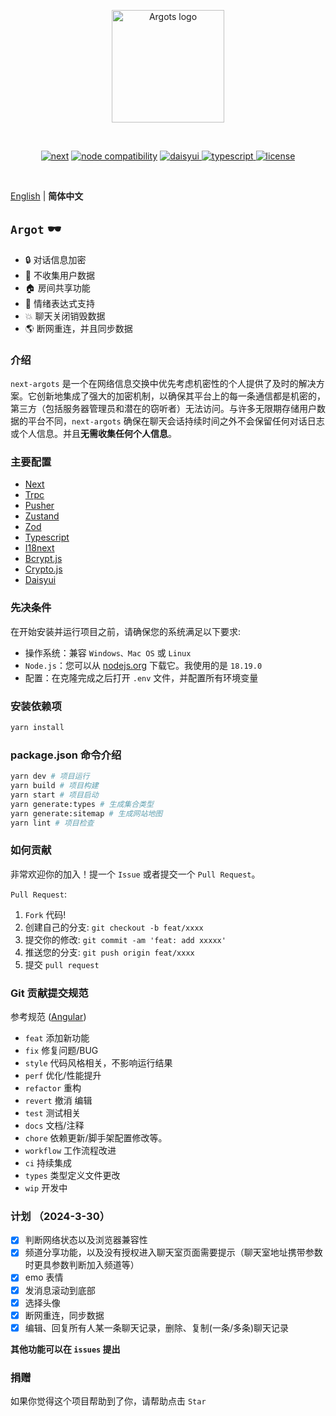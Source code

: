 <p align="center">
  <a href="https://argots.cn/" target="_blank" rel="noopener noreferrer">
    <img width="180" src="https://argots.cn/logo.svg" alt="Argots logo">
  </a>
</p>
<br/>
<p align="center">
  <a href="https://npmjs.com/package/next"><img src="https://img.shields.io/badge/next-%3E%3D14.2.2-black" alt="next"></a>
  <a href="https://nodejs.org/en/about/previous-releases"><img src="https://img.shields.io/badge/node-%3E%3D18.19.0-green" alt="node compatibility"></a>
	    <a href="https://element-plus.gitee.io/#/zh-CN/component/changelog" target="_blank">
	        <img src="https://img.shields.io/badge/daisyui-%3E2.3.0-%231ad1a5" alt="daisyui">
	    </a>
		<a href="https://www.tslang.cn/" target="_blank">
         <img src="https://img.shields.io/badge/typescript-%3E5-blue" alt="typescript">
	    </a>
		<a href="https://gitee.com/abc1612565136/vite-admin/blob/master/LICENSE" target="_blank">
		    <img src="https://img.shields.io/badge/LICENSE-MIT-success" alt="license">
		</a>
</p>
<br/>

[English](./README.md) | **简体中文**

## `Argot` 🕶️

- 🔒 对话信息加密
- 👥 不收集用户数据
- 🏠 房间共享功能
- 🥰 情绪表达式支持
- 💥 聊天关闭销毁数据
- 🌎 断网重连，并且同步数据

### 介绍

`next-argots` 是一个在网络信息交换中优先考虑机密性的个人提供了及时的解决方案。它创新地集成了强大的加密机制，以确保其平台上的每一条通信都是机密的，第三方（包括服务器管理员和潜在的窃听者）无法访问。与许多无限期存储用户数据的平台不同，`next-argots` 确保在聊天会话持续时间之外不会保留任何对话日志或个人信息。并且**无需收集任何个人信息**。

### 主要配置

- [Next](https://nextjs.org/docs)
- [Trpc](https://trpc.io/docs/quickstart)
- [Pusher](https://pusher.com/docs/channels/getting_started/javascript/?ref=docs-index)
- [Zustand](https://zustand-demo.pmnd.rs/)
- [Zod](https://zod.dev/)
- [Typescript](https://www.tslang.cn/docs/home.html)
- [I18next](https://www.i18next.com/)
- [Bcrypt.js](https://github.com/dcodeIO/bcrypt.js)
- [Crypto.js](https://cryptojs.gitbook.io/docs)
- [Daisyui](https://daisyui.com/)

### 先决条件

在开始安装并运行项目之前，请确保您的系统满足以下要求:

- 操作系统：兼容 `Windows、Mac OS` 或 `Linux`
- `Node.js`：您可以从 [nodejs.org](https://nodejs.org/) 下载它。我使用的是 `18.19.0`
- 配置：在克隆完成之后打开 `.env` 文件，并配置所有环境变量

### 安装依赖项

```bash
yarn install
```

### package.json 命令介绍

```bash
yarn dev # 项目运行
yarn build # 项目构建
yarn start # 项目启动
yarn generate:types # 生成集合类型
yarn generate:sitemap # 生成网站地图
yarn lint # 项目检查
```

### 如何贡献

非常欢迎你的加入！提一个 `Issue` 或者提交一个 `Pull Request`。

`Pull Request`:

1. `Fork` 代码!
2. 创建自己的分支: `git checkout -b feat/xxxx`
3. 提交你的修改: `git commit -am 'feat: add xxxxx'`
4. 推送您的分支: `git push origin feat/xxxx`
5. 提交 `pull request`

### Git 贡献提交规范

参考规范 ([Angular](https://github.com/conventional-changelog/conventional-changelog/tree/master/packages/conventional-changelog-angular))

- `feat` 添加新功能
- `fix` 修复问题/BUG
- `style` 代码风格相关，不影响运行结果
- `perf` 优化/性能提升
- `refactor` 重构
- `revert` 撤消 编辑
- `test` 测试相关
- `docs` 文档/注释
- `chore` 依赖更新/脚手架配置修改等。
- `workflow` 工作流程改进
- `ci` 持续集成
- `types` 类型定义文件更改
- `wip` 开发中

### 计划 （2024-3-30）

- [x] 判断网络状态以及浏览器兼容性
- [x] 频道分享功能，以及没有授权进入聊天室页面需要提示（聊天室地址携带参数时更具参数判断加入频道等）
- [x] emo 表情
- [x] 发消息滚动到底部
- [x] 选择头像
- [x] 断网重连，同步数据
- [x] 编辑、回复所有人某一条聊天记录，删除、复制(一条/多条)聊天记录

**其他功能可以在 `issues` 提出**

### 捐赠

如果你觉得这个项目帮助到了你，请帮助点击 `Star`
